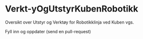 # Verkt-yOgUtstyrKubenRobotikk
Oversikt over Utstyr og Verktøy for Robotikklinja ved Kuben vgs.

Fyll inn og oppdater (send en pull-request)
